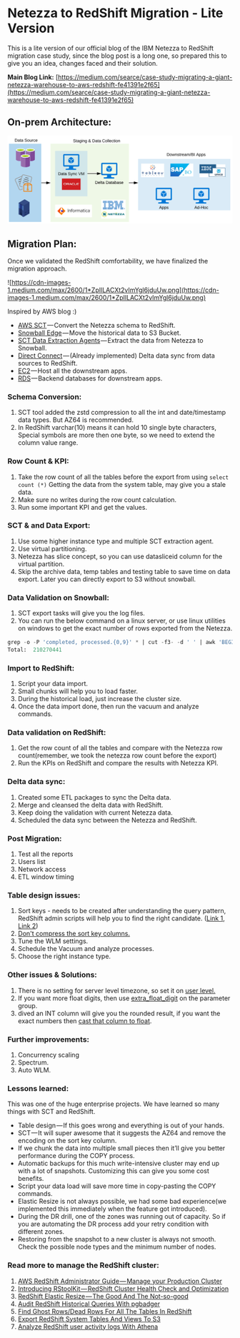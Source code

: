 # Netezza to RedShift Migration - Lite Version

This is a lite version of our official blog of the IBM Netezza to RedShift migration case study, since the blog post is a long one, so prepared this to give you an idea, changes faced and their solution.

**Main Blog Link:** [https://medium.com/searce/case-study-migrating-a-giant-netezza-warehouse-to-aws-redshift-fe41391e2f65](https://medium.com/searce/case-study-migrating-a-giant-netezza-warehouse-to-aws-redshift-fe41391e2f65)

## On-prem Architecture:

![img/Untitled.png](img/Untitled.png)

## Migration Plan:

Once we validated the RedShift comfortability, we have finalized the migration approach.

![https://cdn-images-1.medium.com/max/2600/1*ZpIlLACXt2vImYgl6jduUw.png](https://cdn-images-1.medium.com/max/2600/1*ZpIlLACXt2vImYgl6jduUw.png)

Inspired by AWS blog :)

- [AWS SCT](https://docs.aws.amazon.com/SchemaConversionTool/latest/userguide/CHAP_Welcome.html) — Convert the Netezza schema to RedShift.
- [Snowball Edge](https://docs.aws.amazon.com/snowball/latest/ug/whatissnowball.html) — Move the historical data to S3 Bucket.
- [SCT Data Extraction Agents](https://docs.aws.amazon.com/SchemaConversionTool/latest/userguide/agents.html) — Extract the data from Netezza to Snowball.
- [Direct Connect](https://aws.amazon.com/directconnect/) — (Already implemented) Delta data sync from data sources to RedShift.
- [EC2](https://aws.amazon.com/ec2/) — Host all the downstream apps.
- [RDS](https://aws.amazon.com/rds) — Backend databases for downstream apps.

### Schema Conversion:

1. SCT tool added the zstd compression to all the int and date/timestamp data types. But AZ64 is recommended. 
2. In RedShift varchar(10) means it can hold 10 single byte characters, Special symbols are more then one byte, so we need to extend the column value range.

### Row Count & KPI:

1. Take the row count of all the tables before the export from using `select count (*)` Getting the data from the system table, may give you a stale data.
2. Make sure no writes during the row count calculation.
3. Run some important KPI and get the values.

### SCT & and Data Export:

1. Use some higher instance type and multiple SCT extraction agent.
2. Use virtual partitioning.
3. Netezza has slice concept, so you can use datasliceid column for the virtual partition.
4. Skip the archive data, temp tables and testing table to save time on data export. Later you can directly export to S3 without snowball.

### Data Validation on Snowball:

1. SCT export tasks will give you the log files. 
2. You can run the below command on a linux server, or use linux utilities on windows to get the exact number of rows exported from the Netezza.

```sql
grep -o -P 'completed, processed.{0,9}' * | cut -f3- -d ' ' | awk 'BEGIN {total=0;}{total+=$1;}END {print "Total: ",total}'
Total:  210270441
```

### Import to RedShift:

1. Script your data import.
2. Small chunks will help you to load faster.
3. During the historical load, just increase the cluster size.
4. Once the data import done, then run the vacuum and analyze commands.

### Data validation on RedShift:

1. Get the row count of all the tables and compare with the Netezza row count(remember, we took the netezza row count before the export)
2. Run the KPIs on RedShift and compare the results with Netezza KPI.

### Delta data sync:

1. Created some ETL packages to sync the Delta data.
2. Merge and cleansed the delta data with RedShift.
3. Keep doing the validation with current Netezza data.
4. Scheduled the data sync between the Netezza and RedShift.

### Post Migration:

1. Test all the reports
2. Users list
3. Network access
4. ETL window timing

### Table design issues:

1. Sort keys - needs to be created after understanding the query pattern, RedShift admin scripts will help you to find the right candidate. ([Link 1](https://medium.com/r/?url=https%3A%2F%2Fgithub.com%2Fawslabs%2Famazon-redshift-utils%2Fblob%2Fmaster%2Fsrc%2FAdminScripts%2Fpredicate_columns.sql), [Link 2](https://medium.com/r/?url=https%3A%2F%2Fgithub.com%2Fawslabs%2Famazon-redshift-utils%2Fblob%2Fmaster%2Fsrc%2FAdminScripts%2Ffilter_used.sql))
2. [Don't compress the sort key columns.](https://medium.com/r/?url=https%3A%2F%2Fthedataguy.in%2Fredshift-do-not-compress-sort-key-column%2F)
3. Tune the WLM settings.
4. Schedule the Vacuum and analyze processes.
5. Choose the right instance type.

### Other issues & Solutions:

1. There is no setting for server level timezone, so set it on [user level.](https://medium.com/r/?url=https%3A%2F%2Fdocs.aws.amazon.com%2Fredshift%2Flatest%2Fdg%2Fr_timezone_config.html)
2. If you want more float digits, then use [extra_float_digit](https://medium.com/r/?url=https%3A%2F%2Fdocs.aws.amazon.com%2Fredshift%2Flatest%2Fdg%2Fr_timezone_config.html) on the parameter group.
3. dived an INT column will give you the rounded result, if you want the exact numbers then [cast that column to float](https://medium.com/r/?url=https%3A%2F%2Fdocs.aws.amazon.com%2Fredshift%2Flatest%2Fdg%2Fr_timezone_config.html).

### Further improvements:

1. Concurrency scaling
2. Spectrum.
3. Auto WLM.

### Lessons learned:

This was one of the huge enterprise projects. We have learned so many things with SCT and RedShift.

- Table design — If this goes wrong and everything is out of your hands.
- SCT — It will super awesome that it suggests the AZ64 and remove the encoding on the sort key column.
- If we chunk the data into multiple small pieces then it’ll give you better performance during the COPY process.
- Automatic backups for this much write-intensive cluster may end up with a lot of snapshots. Customizing this can give you some cost benefits.
- Script your data load will save more time in copy-pasting the COPY commands.
- Elastic Resize is not always possible, we had some bad experience(we implemented this immediately when the feature got introduced).
- During the DR drill, one of the zones was running out of capacity. So if you are automating the DR process add your retry condition with different zones.
- Restoring from the snapshot to a new cluster is always not smooth. Check the possible node types and the minimum number of nodes.

### Read more to manage the RedShift cluster:

1. [AWS RedShift Administrator Guide — Manage your Production Cluster](https://medium.com/searce/aws-redshift-administrator-guide-manage-your-production-cluster-c720cde43474)
2. [Introducing RStoolKit — RedShift Cluster Health Check and Optimization](https://medium.com/searce/diagnose-and-optimize-redshift-cluster-performance-with-rstoolkit-bd9ac2feb4bb)
3. [RedShift Elastic Resize — The Good And The Not-so-good](https://medium.com/searce/redshift-elastic-resize-the-good-and-the-bad-4d7e63d6533b)
4. [Audit RedShift Historical Queries With pgbadger](https://medium.com/searce/audit-redshift-historical-queries-with-pgbadger-619f7f43fbd0)
5. [Find Ghost Rows/Dead Rows For All The Tables In RedShift](https://thedataguy.in/find-ghost-rows-redshift/)
6. [Export RedShift System Tables And Views To S3](https://thedataguy.in/export-redshift-system-tables-views-to-s3/)
7. [Analyze RedShift user activity logs With Athena](https://thedataguy.in/analyze-redshift-useractivitylog-with-athena/)